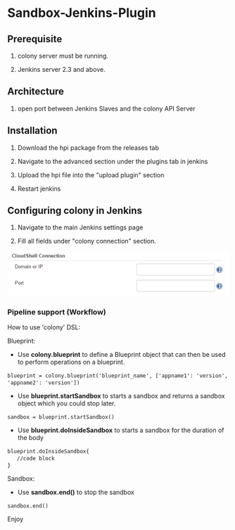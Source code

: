 # Sandbox-Jenkins-Plugin 

## Prerequisite

1) colony server must be running.

2) Jenkins server 2.3 and above.

## Architecture

1) open port between Jenkins Slaves and the colony API Server


## Installation
1) Download the hpi package from the releases tab

2) Navigate to the advanced section under the plugins tab in jenkins

3) Upload the hpi file into the "upload plugin" section

4) Restart jenkins

## Configuring colony in Jenkins
1) Navigate to the main Jenkins settings page

2) Fill all fields under "colony connection" section.

![Alt text](images/global_settings.png?raw=true)

### Pipeline support (Workflow)

How to use 'colony' DSL:

Blueprint:
  * Use **colony.blueprint** to define a Blueprint object that can then be used to perform operations on a blueprint.
```
blueprint = colony.blueprint('blueprint_name', ['appname1': 'version', 'appname2': 'version'])
```
  * Use **blueprint.startSandbox** to starts a sandbox and returns a sandbox object which you could stop later.
```
sandbox = blueprint.startSandbox()
```
  * Use **blueprint.doInsideSandbox** to starts a sandbox for the duration of the body
```
blueprint.doInsideSandbox{
   //code block
}
```

Sandbox:
  * Use **sandbox.end()** to stop the sandbox
```
sandbox.end()
```

Enjoy
